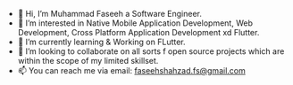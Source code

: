- 👋 Hi, I’m Muhammad Faseeh a Software Engineer.
- 👀 I’m interested in Native Mobile Application Development, Web Development, Cross Platform Application Development xd Flutter.
- 🌱 I’m currently learning & Working on FLutter.
- 💞️ I’m looking to collaborate on all sorts f open source projects which are within the scope of my limited skillset.
- 📫 You can reach me via email: faseehshahzad.fs@gmail.com

<!---
faseeh1999/faseeh1999 is a ✨ special ✨ repository because its `README.md` (this file) appears on your GitHub profile.
You can click the Preview link to take a look at your changes.
--->
